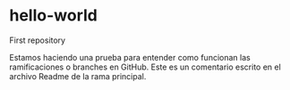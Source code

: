 # hello-world
First repository

Estamos haciendo una prueba para entender como funcionan las ramificaciones
o branches en GitHub. Este es un comentario escrito en el archivo Readme de la rama principal.
